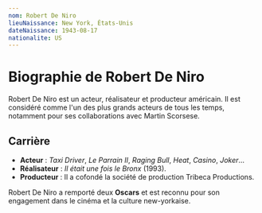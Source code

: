 ```yaml
---
nom: Robert De Niro
lieuNaissance: New York, États-Unis
dateNaissance: 1943-08-17
nationalite: US
---
```


# Biographie de Robert De Niro

Robert De Niro est un acteur, réalisateur et producteur américain. Il est considéré comme l'un des plus grands acteurs de tous les temps, notamment pour ses collaborations avec Martin Scorsese.

## Carrière

- **Acteur** : *Taxi Driver*, *Le Parrain II*, *Raging Bull*, *Heat*, *Casino*, *Joker*...
- **Réalisateur** : *Il était une fois le Bronx* (1993).
- **Producteur** : Il a cofondé la société de production Tribeca Productions.

Robert De Niro a remporté deux **Oscars** et est reconnu pour son engagement dans le cinéma et la culture new-yorkaise.
